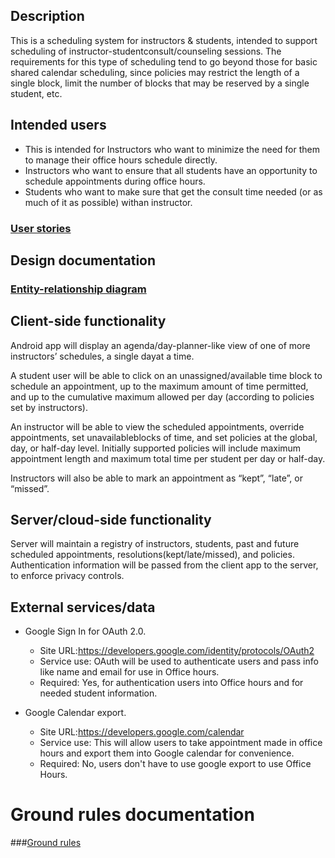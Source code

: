 ## Description

This is a scheduling system for instructors & students, intended to support scheduling of instructor-studentconsult/counseling sessions.
The requirements for this type of scheduling tend to go beyond those for basic shared calendar scheduling, since policies may restrict the length of a single block,
 limit the number of blocks that may be reserved by a single student, etc.

## Intended users

* This is intended for Instructors who want to minimize the need for them to manage their office hours schedule directly. 
* Instructors who want to ensure that all students have an opportunity to schedule appointments during office hours.
* Students who want to make sure that get the consult time needed (or as much of it as possible) withan instructor.

### [User stories](user-stories.md)

## Design documentation

### [Entity-relationship diagram](erd.md)

## Client-side functionality

Android app will display an agenda/day-planner-like view of one of more instructors’ schedules, a single dayat a time.

A student user will be able to click on an unassigned/available time block to schedule an appointment, up to the maximum amount of time permitted, and up to the 
cumulative maximum allowed per day (according to policies set by instructors).

An instructor will be able to view the scheduled appointments, override appointments, set unavailableblocks of time, and set policies at the global, day,
 or half-day level. Initially supported policies will include maximum appointment length and maximum total time per student per day or half-day.

Instructors will also be able to mark an appointment as “kept”, “late”, or “missed”.

## Server/cloud-side functionality

Server will maintain a registry of instructors, students, past and future scheduled appointments, resolutions(kept/late/missed), and policies.
Authentication information will be passed from the client app to the server,
to enforce privacy controls.

## External services/data

* Google Sign In for OAuth 2.0.

    * Site URL:<https://developers.google.com/identity/protocols/OAuth2>
    * Service use: OAuth will be used to authenticate users and pass info like name and email for use in Office hours.
    * Required: Yes, for authentication users into Office hours and for needed student information.
    
* Google Calendar export.

    * Site URL:<https://developers.google.com/calendar>
    * Service use: This will allow users to take appointment made in office hours and export them into Google calendar for convenience.
    * Required: No, users don't have to use google export to use Office Hours.

# Ground rules documentation

###[Ground rules](ground-rules.md)


